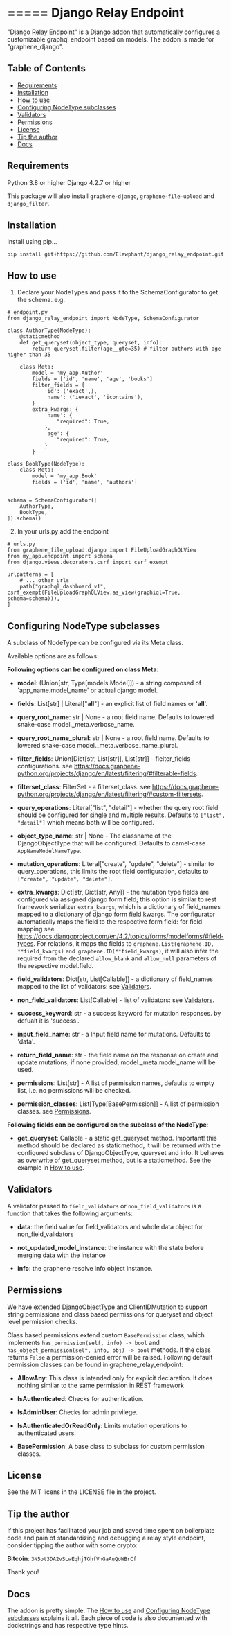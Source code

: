 =====
Django Relay Endpoint
=====

"Django Relay Endpoint" is a Django addon that automatically configures a customizable graphql endpoint based on models.
The addon is made for "graphene_django".

Table of Contents
-----

- [Requirements](#requirements)
- [Installation](#installation)
- [How to use](#how-to-use)
- [Configuring NodeType subclasses](#configuring-nodetype-subclasses)
- [Validators](#validators)
- [Permissions](#permissions)
- [License](#license)
- [Tip the author](#tip-the-author)
- [Docs](#docs)



Requirements
-----
Python 3.8 or higher
Django 4.2.7 or higher

This package will also install `graphene-django`, `graphene-file-upload` and `django_filter`.


Installation
-----

Install using pip...

```pip install git+https://github.com/Elawphant/django_relay_endpoint.git```

How to use
-----
1. Declare your NodeTypes and pass it to the SchemaConfigurator to get the schema. e.g.

```
# endpoint.py
from django_relay_endpoint import NodeType, SchemaConfigurator

class AuthorType(NodeType):
    @staticmethod
    def get_queryset(object_type, queryset, info):
        return queryset.filter(age__gte=35) # filter authors with age higher than 35

    class Meta:
        model = 'my_app.Author'
        fields = ['id', 'name', 'age', 'books']
        filter_fields = {
            'id': ('exact',),
            'name': ('iexact', 'icontains'),
        }
        extra_kwargs: {
            'name': {
                "required": True,
            },
            'age': {
                "required": True,
            }
        }

class BookType(NodeType):
    class Meta:
        model = 'my_app.Book'
        fields = ['id', 'name', 'authors']


schema = SchemaConfigurator([
    AuthorType,
    BookType,
]).schema()

```

2. In your urls.py add the endpoint
```
# urls.py
from graphene_file_upload.django import FileUploadGraphQLView
from my_app.endpoint import schema
from django.views.decorators.csrf import csrf_exempt

urlpatterns = [
    # ... other urls
    path("graphql_dashboard_v1", csrf_exempt(FileUploadGraphQLView.as_view(graphiql=True, schema=schema))),
]

```

Configuring NodeType subclasses
-----

A subclass of NodeType can be configured via its Meta class.

Available options are as follows: 

**Following options can be configured on class Meta**:

- **model**: (Union[str, Type[models.Model]]) - a string composed of 'app_name.model_name' or actual django model.

- **fields**: List[str] | Literal["__all__"] - an explicit list of field names or '__all__'.

- **query_root_name**: str | None - a root field name. Defaults to lowered snake-case model._meta.verbose_name.

- **query_root_name_plural**: str | None - a root field name. Defaults to lowered snake-case model._meta.verbose_name_plural.

- **filter_fields**: Union[Dict[str, List[str]], List[str]] - fielter_fields configurations. see <https://docs.graphene-python.org/projects/django/en/latest/filtering/#filterable-fields>.

- **filterset_class**: FilterSet - a filterset_class. see <https://docs.graphene-python.org/projects/django/en/latest/filtering/#custom-filtersets>.

- **query_operations**: Literal["list", "detail"] - whether the query root field should be configured for single and multiple results. Defaults to `["list", "detail"]` which means both will be configured.

- **object_type_name**: str | None - The classname of the DjangoObjectType that will be configured. Defaults to camel-case `AppNameModelNameType`.

- **mutation_operations**: Literal["create", "update", "delete"] - similar to query_operations, this limits the root field configuration, defaults to `["create", "update", "delete"]`.

- **extra_kwargs**: Dict[str, Dict[str, Any]] - the mutation type fields are configured via assigned django form field; this option is similar to rest framework serializer `extra_kwargs`, which is a dictionary of field_names mapped to a dictionary of django form field kwargs. The configurator automatically maps the field to the respective form field: for field mapping see <https://docs.djangoproject.com/en/4.2/topics/forms/modelforms/#field-types>. For relations, it maps the fields to `graphene.List(graphene.ID, **field_kwargs)` `and graphene.ID(**field_kwargs)`, it will also infer the required from the declared `allow_blank` and `allow_null` parameters of the respective model.field.

- **field_validators**: Dict[str, List[Callable]] - a dictionary of field_names mapped to the list of validators: see [Validators](#Validators).

- **non_field_validators**: List[Callable] - list of validators: see [Validators](#Validators).

- **success_keyword**: str - a success keyword for mutation responses. by defualt it is 'success'. 

- **input_field_name**: str - a Input field name for mutations. Defaults to 'data'.

- **return_field_name**: str - the field name on the response on create and update mutations, if none provided, model._meta.model_name will be used.

- **permissions**: List[str] - A list of permission names, defaults to empty list, i.e. no permissions will be checked.

- **permission_classes**: List[Type[BasePermission]] - A list of permission classes. see [Permissions](#Permissions).

**Following fields can be configured on the subclass of the NodeType**:

- **get_queryset**: Callable - a static get_queryset method. Important! this method should be declared as staticmethod, it will be returned with the configured subclass of DjangoObjectType, queryset and info. It behaves as overwrite of get_queryset method, but is a staticmethod. See the example in [How to use](#how-to-use).


Validators
-----
A validator passed to `field_validators` or `non_field_validators` is a function that takes the following arguments:
- **data**: the field value for field_validators and whole data object for non_field_validators 

- **not_updated_model_instance**: the instance with the state before merging data with the instance 

- **info**: the graphene resolve info object instance.


Permissions
-----
We have extended DjangoObjectType and ClientIDMutation to support string permissions and class based permissions for queryset and object level permission checks.

Class based permissions extend custom `BasePermission` class, which implements `has_permission(self, info) -> bool` and `has_object_permission(self, info, obj) -> bool` methods. If the class returns `False` a permission-denied error will be raised. Following default permission classes can be found in graphene_relay_endpoint:
- **AllowAny**: This class is intended only for explicit declaration. It does nothing similar to the same permission in REST framework

- **IsAuthenticated**: Checks for authentication.

- **IsAdminUser**: Checks for admin privilege.

- **IsAuthenticatedOrReadOnly**: Limits mutation operations to authenticated users.

- **BasePermission**: A base class to subclass for custom permission classes.


License
-----
See the MIT licens in the LICENSE file in the project.

Tip the author
-----
If this project has facilitated your job and saved time spent on boilerplate code and pain of standardizing and debugging a relay style endpoint, consider tipping the author with some crypto:

**Bitcoin**: `3N5ot3DA2vSLwEqhjTGhfVnGaAuQoWBrCf`

Thank you!

Docs
-----
The addon is pretty simple. The [How to use](#how-to-use) and [Configuring NodeType subclasses](#configuring-nodetype-subclasses)  explains it all. Each piece of code is also documented with dockstrings and has respective type hints.
